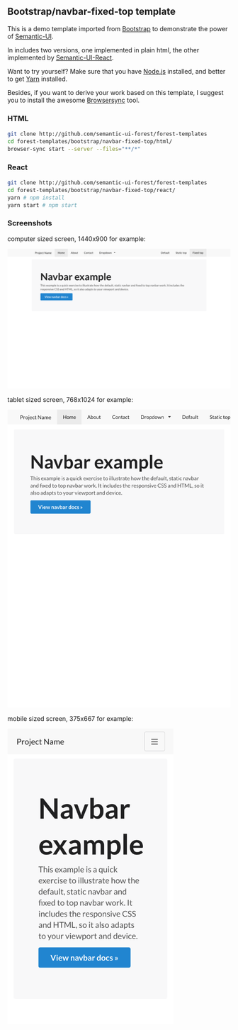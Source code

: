 ## Bootstrap/navbar-fixed-top template

This is a demo template imported from
[Bootstrap](https://getbootstrap.com/docs/3.3/examples/navbar-fixed-top/) to demonstrate
the power of [Semantic-UI](https://semantic-ui.com).

In includes two versions, one implemented in plain html, the other implemented
by [Semantic-UI-React](https://react.semantic-ui.com/).

Want to try yourself? Make sure that you have
[Node.js](https://nodejs.org/en/download/package-manager/) installed,
and better to get [Yarn](https://yarnpkg.com/) installed.

Besides, if you want to derive your work based on this template, I suggest you
to install the awesome [Browsersync](https://browsersync.io/) tool.

### HTML

```sh
git clone http://github.com/semantic-ui-forest/forest-templates
cd forest-templates/bootstrap/navbar-fixed-top/html/
browser-sync start --server --files="**/*"
```

### React

```sh
git clone http://github.com/semantic-ui-forest/forest-templates
cd forest-templates/bootstrap/navbar-fixed-top/react/
yarn # npm install
yarn start # npm start
```

### Screenshots

computer sized screen, 1440x900 for example:

<img src="./screenshots/navbar-fixed-top-1440x900.png" width="1440">

tablet sized screen, 768x1024 for example:

<img src="./screenshots/navbar-fixed-top-768x1024.png" width="768">

mobile sized screen, 375x667 for example:

<img src="./screenshots/navbar-fixed-top-375x667.png" width="375">
